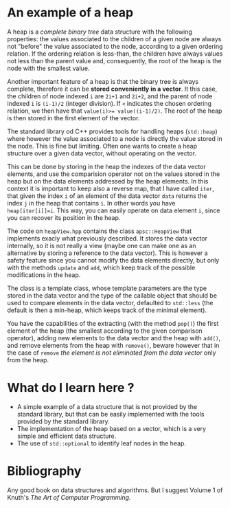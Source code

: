 # An example of a heap #
A heap is a *complete binary tree* data structure with the following properties: the values associated to the children of a given node are always not "before" the value associated to the node, according to a given ordering relation. If the ordering relation is less-than, the children have always values not less than the parent value and, consequently, the root of the heap is the node with the smallest value. 

Another important feature of a heap is that the binary tree is always complete, therefore it can be **stored conveniently in a vector**. It this case, the children of node indexed `i` are
`2i+1` and `2i+2`, and the parent of node indexed `i` is `(i-1)/2` (integer division). If `<` indicates the chosen ordering relation, we then have that `value(i)>= value((i-1)/2)`.  The root of the heap is then stored in the first element of the vector.

The standard library od C++ provides tools for handling heaps (`std::heap`) where however the value associated to a node is directly the value stored in the node. This is fine but limiting. Often one wants to create a heap structure over a given data vector, without operating on the vector.

This can be done by storing in the heap  the indexes of the data vector elements, and use the comparision operator not on the values stored in the heap but on the data elements addressed by the heap elements. In this context it is important to keep also a reverse map, that I have called `iter`, that given the index `i` of an element of the data vector `data` returns the index `j` in the heap that contains `i`. In other words you have `heap[iter[i]]=i`. This way, you can easily operate on data element `i`, since you can recover its position in the heap.

The code on `heapView.hpp` contains the class `apsc::HeapView` that implements exacly what previously described. It stores the data vector internally, so it is not really a view (maybe one can make one as an alternative by storing a reference to the data vector). This is however a safety feature since you cannot modify the data elements directly, but only with the methods `update` and `add`, which keep track of the possible modifications in the heap.

The class is a template class, whose template parameters are the type stored in the data vector and the type of the callable object that should be used to compare elements in the data vector, defaulted to `std::less` (the default is then a min-heap, which keeps track of the minimal element). 

You have the capabilities of the extracting (with the method `pop()`) the first element of the heap (the smallest according to the given comparison operator), adding new elements to the data vector and the heap with `add()`, and remove elements from the heap with `remove()`, beware however that in the case  of `remove` *the element is not eliminated from the data vector* only from the heap.

# What do I learn here ? #

- A simple example of a data structure that is not provided by the standard library, but that can be easily implemented with the tools provided by the standard library. 
- The implementation of the heap based on a vector, which is a very simple and efficient data structure.
- The use of `std::optional` to identify leaf nodes in the heap.

# Bibliography #
Any good book on data structures and algorithms. But I suggest Volume 1 of Knuth's *The Art of Computer Programming*.



        